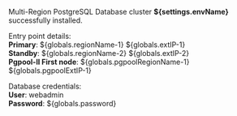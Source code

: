 Multi-Region PostgreSQL Database cluster **${settings.envName}** successfully installed.

Entry point details:    
**Primary**: ${globals.regionName-1} ${globals.extIP-1}   
**Standby**: ${globals.regionName-2} ${globals.extIP-2}    
**Pgpool-II First node**: ${globals.pgpoolRegionName-1} ${globals.pgpoolExtIP-1}    

Database credentials:   
**User**: webadmin    
**Password**: ${globals.password}  
